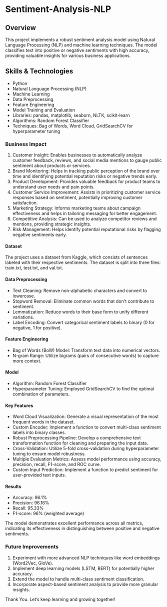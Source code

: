 # Sentiment-Analysis-NLP

## Overview
This project implements a robust sentiment analysis model using Natural Language Processing (NLP) and machine learning techniques. The model classifies text into positive or negative sentiments with high accuracy, providing valuable insights for various business applications.

## Skills & Technologies

- Python
- Natural Language Processing (NLP)
- Machine Learning
- Data Preprocessing
- Feature Engineering
- Model Training and Evaluation
- Libraries: pandas, matplotlib, seaborn, NLTK, scikit-learn
- Algorithms: Random Forest Classifier
- Techniques: Bag of Words, Word Cloud, GridSearchCV for hyperparameter tuning

### Business Impact

1. Customer Insight: Enables businesses to automatically analyze customer feedback, reviews, and social media mentions to gauge public sentiment about products or services.
2. Brand Monitoring: Helps in tracking public perception of the brand over time and identifying potential reputation risks or negative trends early.
3. Product Development: Provides valuable feedback for product teams to understand user needs and pain points.
4. Customer Service Improvement: Assists in prioritizing customer service responses based on sentiment, potentially improving customer satisfaction.
5. Marketing Strategy: Informs marketing teams about campaign effectiveness and helps in tailoring messaging for better engagement.
6. Competitive Analysis: Can be used to analyze competitor reviews and mentions, providing strategic insights.
7. Risk Management: Helps identify potential reputational risks by flagging negative sentiments early.

#### Dataset
The project uses a dataset from Kaggle, which consists of sentences labeled with their respective sentiments. The dataset is split into three files: train.txt, test.txt, and val.txt.

#### Data Preprocessing

- Text Cleaning: Remove non-alphabetic characters and convert to lowercase.
- Stopword Removal: Eliminate common words that don't contribute to sentiment.
- Lemmatization: Reduce words to their base form to unify different variations.
- Label Encoding: Convert categorical sentiment labels to binary (0 for negative, 1 for positive).

#### Feature Engineering

* Bag of Words (BoW) Model: Transform text data into numerical vectors.
* N-gram Range: Utilize bigrams (pairs of consecutive words) to capture more context.

#### Model

* Algorithm: Random Forest Classifier
* Hyperparameter Tuning: Employed GridSearchCV to find the optimal combination of parameters.

#### Key Features

- Word Cloud Visualization: Generate a visual representation of the most frequent words in the dataset.
- Custom Encoder: Implement a function to convert multi-class sentiment labels into binary classes.
- Robust Preprocessing Pipeline: Develop a comprehensive text transformation function for cleaning and preparing the input data.
- Cross-Validation: Utilize 5-fold cross-validation during hyperparameter tuning to ensure model robustness.
- Multiple Evaluation Metrics: Assess model performance using accuracy, precision, recall, F1-score, and ROC curve.
- Custom Input Prediction: Implement a function to predict sentiment for user-provided text inputs.

#### Results

* Accuracy: 96.1%
* Precision: 96.16%
* Recall: 95.33%
* F1-score: 96% (weighted average)

The model demonstrates excellent performance across all metrics, indicating its effectiveness in distinguishing between positive and negative sentiments.

### Future Improvements

1. Experiment with more advanced NLP techniques like word embeddings (Word2Vec, GloVe).
2. Implement deep learning models (LSTM, BERT) for potentially higher accuracy.
3. Extend the model to handle multi-class sentiment classification.
4. Incorporate aspect-based sentiment analysis to provide more granular insights.

Thank You. Let’s keep learning and growing together!
